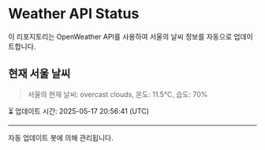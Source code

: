 
# Weather API Status

이 리포지토리는 OpenWeather API를 사용하여 서울의 날씨 정보를 자동으로 업데이트합니다.

## 현재 서울 날씨
> 서울의 현재 날씨: overcast clouds, 온도: 11.5°C, 습도: 70%

⏳ 업데이트 시간: 2025-05-17 20:56:41 (UTC)

---
자동 업데이트 봇에 의해 관리됩니다.
